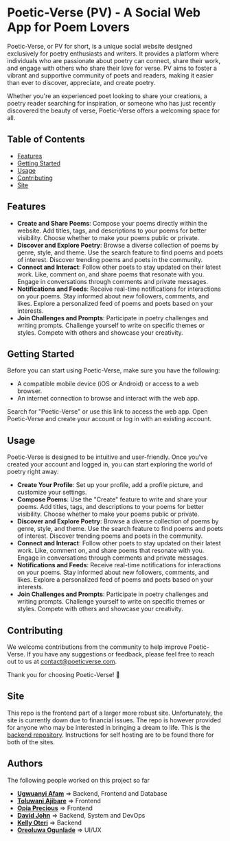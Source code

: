 # Poetic-Verse (PV) - A Social Web App for Poem Lovers

Poetic-Verse, or PV for short, is a unique social website designed exclusively for poetry enthusiasts and writers. It provides a platform where individuals who are passionate about poetry can connect, share their work, and engage with others who share their love for verse. PV aims to foster a vibrant and supportive community of poets and readers, making it easier than ever to discover, appreciate, and create poetry.

Whether you're an experienced poet looking to share your creations, a poetry reader searching for inspiration, or someone who has just recently discovered the beauty of verse, Poetic-Verse offers a welcoming space for all.

## Table of Contents
- [Features](#features)
- [Getting Started](#getting-started)
- [Usage](#usage)
- [Contributing](#contributing)
- [Site](#Site)
## Features
- **Create and Share Poems**: Compose your poems directly within the website. Add titles, tags, and descriptions to your poems for better visibility. Choose whether to make your poems public or private.
- **Discover and Explore Poetry**: Browse a diverse collection of poems by genre, style, and theme. Use the search feature to find poems and poets of interest. Discover trending poems and poets in the community.
- **Connect and Interact**: Follow other poets to stay updated on their latest work. Like, comment on, and share poems that resonate with you. Engage in conversations through comments and private messages.
- **Notifications and Feeds**: Receive real-time notifications for interactions on your poems. Stay informed about new followers, comments, and likes. Explore a personalized feed of poems and poets based on your interests.
- **Join Challenges and Prompts**: Participate in poetry challenges and writing prompts. Challenge yourself to write on specific themes or styles. Compete with others and showcase your creativity.

## Getting Started
Before you can start using Poetic-Verse, make sure you have the following:

- A compatible mobile device (iOS or Android) or access to a web browser.
- An internet connection to browse and interact with the web app.

Search for "Poetic-Verse" or use this link to access the web app. Open Poetic-Verse and create your account or log in with an existing account.

## Usage
Poetic-Verse is designed to be intuitive and user-friendly. Once you've created your account and logged in, you can start exploring the world of poetry right away:

- **Create Your Profile**: Set up your profile, add a profile picture, and customize your settings.
- **Compose Poems**: Use the "Create" feature to write and share your poems. Add titles, tags, and descriptions to your poems for better visibility. Choose whether to make your poems public or private.
- **Discover and Explore Poetry**: Browse a diverse collection of poems by genre, style, and theme. Use the search feature to find poems and poets of interest. Discover trending poems and poets in the community.
- **Connect and Interact**: Follow other poets to stay updated on their latest work. Like, comment on, and share poems that resonate with you. Engage in conversations through comments and private messages.
- **Notifications and Feeds**: Receive real-time notifications for interactions on your poems. Stay informed about new followers, comments, and likes. Explore a personalized feed of poems and poets based on your interests.
- **Join Challenges and Prompts**: Participate in poetry challenges and writing prompts. Challenge yourself to write on specific themes or styles. Compete with others and showcase your creativity.

## Contributing
We welcome contributions from the community to help improve Poetic-Verse. If you have any suggestions or feedback, please feel free to reach out to us at [contact@poeticverse.com](mailto:phyrokelstein2@gmail.com).

Thank you for choosing Poetic-Verse! 🎉

## Site
This repo is the frontend part of a larger more robust site. Unfortunately, the site is currently down due to financial issues. The repo is however provided for anyone who may be interested in bringing a dream to life. This is the [backend repository](https://github.com/2022phyro/poeticBackend). Instructions for self hosting are to be found there for both of the sites.

## Authors 
The following people worked on this project so far
* **[Ugwuanyi Afam](https://github.com/2022phyro)** ⇒ Backend, Frontend and Database
* **[Toluwani Ajibare](https://github.com/ToluwaniAj)** ⇒ Frontend
* **[Opia Precious](https://github.com/Opia12345)** ⇒ Frontend
* **[David John](https://github.com/Mcsavvy)** ⇒ Backend, System and DevOps
* **[Kelly Oteri](https://github.com/kayzspace29)** ⇒ Backend
* **[Oreoluwa Ogunlade](https://github.com/ogunladeoreoluwa01)** ⇒ UI/UX

